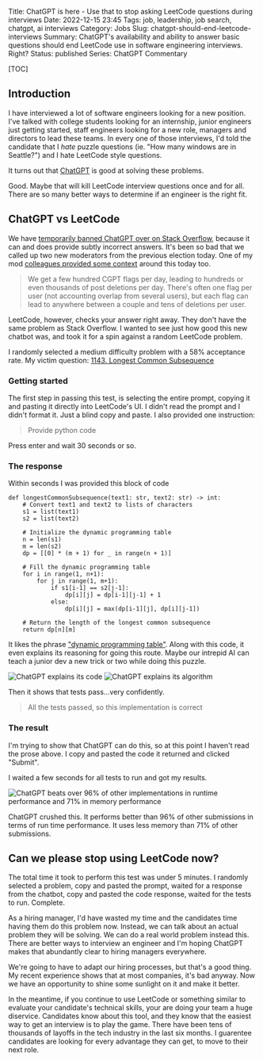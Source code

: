Title: ChatGPT is here - Use that to stop asking LeetCode questions during interviews
Date: 2022-12-15 23:45
Tags: job, leadership, job search, chatgpt, ai interviews
Category: Jobs
Slug: chatgpt-should-end-leetcode-interviews
Summary: ChatGPT's availability and ability to answer basic questions should end LeetCode use in software engineering interviews. Right?
Status: published
Series: ChatGPT Commentary

[TOC]

## Introduction

I have interviewed a lot of software engineers looking for a new position. I've talked with college students looking for
an internship, junior engineers just getting started, staff engineers looking for a new role, managers and directors to
lead these teams. In every one of those interviews, I'd told the candidate that I _hate_ puzzle questions (ie.
"How many windows are in Seattle?") and I hate LeetCode style questions.

It turns out that [ChatGPT][1] is good at solving these problems.

Good. Maybe that will kill LeetCode interview questions once and for all. There are so many better ways to determine if an
engineer is the right fit.

## ChatGPT vs LeetCode

We have [temporarily banned ChatGPT over on Stack Overflow][2], because it can and does provide subtly incorrect answers.
It's been so bad that we called up two new moderators from the previous election today. One of my mod [colleagues provided some
context][3] around this today too.

> We get a few hundred CGPT flags per day, leading to hundreds or even thousands of post deletions per day. There's often one flag per user (not accounting overlap from several users), but each flag can lead to anywhere between a couple and tens of deletions per user.

LeetCode, however, checks your answer right away. They don't have the same problem as Stack Overflow. I wanted to see just how good 
this new chatbot was, and took it for a spin against a random LeetCode problem.

I randomly selected a medium difficulty problem with a 58% acceptance rate. My victim question:
[1143. Longest Common Subsequence][4]

### Getting started

The first step in passing this test, is selecting the entire prompt, copying it and pasting it directly into LeetCode's UI. I didn't read
the prompt and I didn't format it. Just a blind copy and paste. I also provided one instruction:

> Provide python code

Press enter and wait 30 seconds or so.

### The response

Within seconds I was provided this block of code


    def longestCommonSubsequence(text1: str, text2: str) -> int:
        # Convert text1 and text2 to lists of characters
        s1 = list(text1)
        s2 = list(text2)
        
        # Initialize the dynamic programming table
        n = len(s1)
        m = len(s2)
        dp = [[0] * (m + 1) for _ in range(n + 1)]
        
        # Fill the dynamic programming table
        for i in range(1, n+1):
            for j in range(1, m+1):
                if s1[i-1] == s2[j-1]:
                    dp[i][j] = dp[i-1][j-1] + 1
                else:
                    dp[i][j] = max(dp[i-1][j], dp[i][j-1])
        
        # Return the length of the longest common subsequence
        return dp[n][m]


It likes the phrase ["dynamic programming table"][5]. Along with this code, it even explains its reasoning for going this route. Maybe 
our intrepid AI can teach a junior dev a new trick or two while doing this puzzle. 

![ChatGPT explains its code][6]
![ChatGPT explains its algorithm][7]

Then it shows that tests pass...very confidently.

> All the tests passed, so this implementation is correct

### The result

I'm trying to show that ChatGPT can do this, so at this point I haven't read the prose above. I copy and pasted the code it returned
and clicked "Submit".

I waited a few seconds for all tests to run and got my results.

![ChatGPT beats over 96% of other implementations in runtime performance and 71% in memory performance][8]

ChatGPT crushed this. It performs better than 96% of other submissions in terms of run time performance. It uses less memory than 71% of
other submissions.

## Can we please stop using LeetCode now?

The total time it took to perform this test was under 5 minutes. I randomly selected a problem, copy and pasted the prompt, waited for a response
from the chatbot, copy and pasted the code response, waited for the tests to run. Complete.

As a hiring manager, I'd have wasted my time and the candidates time having them do this problem now. Instead, we can talk about 
an actual problem they will be solving. We can do a real world problem instead this. There are better ways to interview an engineer
and I'm hoping ChatGPT makes that abundantly clear to hiring managers everywhere. 

We're going to have to adapt our hiring processes, but that's a good thing. My recent experience shows that at most companies, it's bad anyway.
Now we have an opportunity to shine some sunlight on it and make it better.

In the meantime, if you continue to use LeetCode or something similar to evaluate your candidate's technical skills, your are doing your 
team a huge diservice. Candidates know about this tool, and they know that the easiest way to get an interview is to play the game. There 
have been tens of thousands of layoffs in the tech industry in the last six months. I guarentee candidates are looking for every advantage they can
get, to move to their next role.





 [1]: https://openai.com/blog/chatgpt/
 [2]: {filename}2022_12_05_stack_overflow_bans_chatgpt.md
 [3]: https://meta.stackoverflow.com/questions/421619/2022-community-moderator-election-results-now-with-two-more-mods#comment939591_421619
 [4]: https://leetcode.com/problems/longest-common-subsequence/description/
 [5]: https://guides.codepath.com/compsci/DP-Table
 [6]: {attach}images/leetcode-response1-1.png
 [7]: {attach}images/leetcode-response1-2.png
 [8]: {attach}images/leetcode-implementation.png